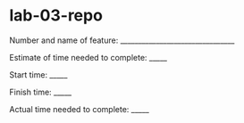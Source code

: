 # lab-03-repo
Number and name of feature: ________________________________

Estimate of time needed to complete: _____

Start time: _____

Finish time: _____

Actual time needed to complete: _____